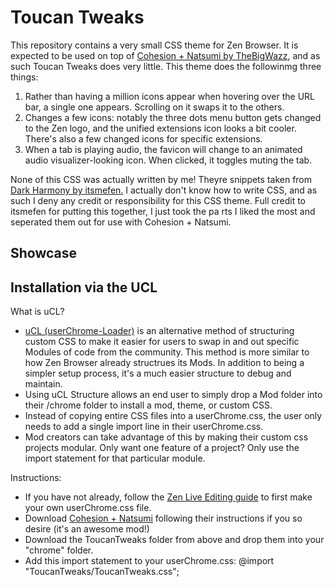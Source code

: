 # Toucan Tweaks

This repository contains a very small CSS theme for Zen Browser. It is expected to be used on top of [Cohesion + Natsumi by TheBigWazz](https://github.com/TheBigWazz/ZenThemes/tree/main/Zen-current-theme), and as such Toucan Tweaks does very little. This theme does the followinmg three things:
1. Rather than having a million icons appear when hovering over the URL bar, a single one appears. Scrolling on it swaps it to the others.
2. Changes a few icons: notably the three dots menu button gets changed to the Zen logo, and the unified extensions icon looks a bit cooler. There's also a few changed icons for specific extensions.
3. When a tab is playing audio, the favicon will change to an animated audio visualizer-looking icon. When clicked, it toggles muting the tab.

None of this CSS was actually written by me! Theyre snippets taken from [Dark Harmony by itsmefen.](https://github.com/itsmefen/Dark-Harmony) I actually don't know how to write CSS, and as such I deny any credit or responsibility for this CSS theme. Full credit to itsmefen for putting this together, I just took the pa rts I liked the most and seperated them out for use with Cohesion + Natsumi.

## Showcase


## Installation via the UCL
What is uCL?
- [uCL (userChrome-Loader)](https://github.com/greeeen-dev/userchrome-loader) is an alternative method of structuring custom CSS to make it easier for users to swap in and out specific Modules of code from the community. This method is more similar to how Zen Browser already structrues its Mods. In addition to being a simpler setup process, it's a much easier structure to debug and maintain.
- Using uCL Structure allows an end user to simply drop a Mod folder into their /chrome folder to install a mod, theme, or custom CSS.
- Instead of copying entire CSS files into a userChrome.css, the user only needs to add a single import line in their userChrome.css.
- Mod creators can take advantage of this by making their custom css projects modular. Only want one feature of a project? Only use the import statement for that particular module.

Instructions:
- If you have not already, follow the [Zen Live Editing guide](https://docs.zen-browser.app/guides/live-editing) to first make your own userChrome.css file.
- Download [Cohesion + Natsumi](https://github.com/TheBigWazz/ZenThemes/tree/main/Zen-current-theme) following their instructions if you so desire (it's an awesome mod!)
- Download the ToucanTweaks folder from above and drop them into your "chrome" folder.
- Add this import statement to your userChrome.css: @import "ToucanTweaks/ToucanTweaks.css";
